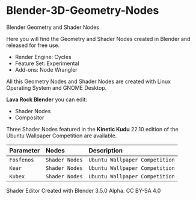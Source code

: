 # Blender-3D-Geometry-Nodes
Blender Geometry and Shader Nodes

Here you will find the Geometry and Shader Nodes created in Blender and released for free use.

- Render Engine: Cycles
- Feature Set: Experimental
- Add-ons: Node Wrangler

All this Geometry Nodes and Shader Nodes are created with Linux Operating System and GNOME Desktop.

**Lava Rock Blender** you can edit:

- Shader Nodes
- Compositor

Three Shader Nodes featured in the **Kinetic Kudu** 22.10 edition of the Ubuntu Wallpaper Competition are available.

| Parameter | Nodes    | Description                |
| :-------- | :------- | :------------------------- |
| `Fosfenos`| `Shader Nodes` | `Ubuntu Wallpaper Competition`|
| `Kear`    | `Shader Nodes` | `Ubuntu Wallpaper Competition`|
| `Kubex`   | `Shader Nodes` | `Ubuntu Wallpaper Competition`|

Shader Editor Created with Blender 3.5.0 Alpha. CC BY-SA 4.0
